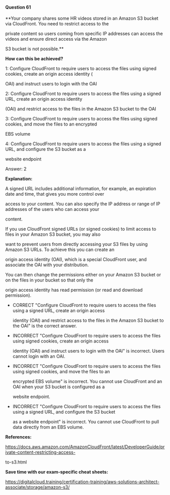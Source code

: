 #### Question  61


**Your company shares some HR videos stored in an Amazon S3 bucket via CloudFront. You need to restrict access to the

private content so users coming from specific IP addresses can access the videos and ensure direct access via the Amazon

S3 bucket is not possible.**


**How can this be achieved?**


1: Configure CloudFront to require users to access the files using signed cookies, create an origin access identity (

OAI) and instruct users to login with the OAI


2: Configure CloudFront to require users to access the files using a signed URL, create an origin access identity

(OAI) and restrict access to the files in the Amazon S3 bucket to the OAI


3: Configure CloudFront to require users to access the files using signed cookies, and move the files to an encrypted

EBS volume


4: Configure CloudFront to require users to access the files using a signed URL, and configure the S3 bucket as a

website endpoint


Answer: 2


**Explanation:**


A signed URL includes additional information, for example, an expiration date and time, that gives you more control over

access to your content. You can also specify the IP address or range of IP addresses of the users who can access your

content.


If you use CloudFront signed URLs (or signed cookies) to limit access to files in your Amazon S3 bucket, you may also

want to prevent users from directly accessing your S3 files by using Amazon S3 URLs. To achieve this you can create an

origin access identity (OAI), which is a special CloudFront user, and associate the OAI with your distribution.


You can then change the permissions either on your Amazon S3 bucket or on the files in your bucket so that only the

origin access identity has read permission (or read and download permission).


- CORRECT "Configure CloudFront to require users to access the files using a signed URL, create an origin access

  identity (OAI) and restrict access to the files in the Amazon S3 bucket to the OAI" is the correct answer.


- INCORRECT "Configure CloudFront to require users to access the files using signed cookies, create an origin access

  identity (OAI) and instruct users to login with the OAI" is incorrect. Users cannot login with an OAI.


- INCORRECT "Configure CloudFront to require users to access the files using signed cookies, and move the files to an

  encrypted EBS volume" is incorrect. You cannot use CloudFront and an OAI when your S3 bucket is configured as a

  website endpoint.


- INCORRECT "Configure CloudFront to require users to access the files using a signed URL, and configure the S3 bucket

  as a website endpoint" is incorrect. You cannot use CloudFront to pull data directly from an EBS volume.


**References:**


https://docs.aws.amazon.com/AmazonCloudFront/latest/DeveloperGuide/private-content-restricting-access-

to-s3.html


**Save time with our exam-specific cheat sheets:**


https://digitalcloud.training/certification-training/aws-solutions-architect-associate/storage/amazon-s3/

